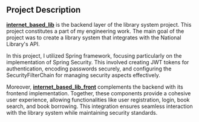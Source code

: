 ## Project Description
**[internet_based_lib](https://github.com/BartoszGry/internet_based_lib)** is the backend layer of the library system project. This project constitutes a part of my engineering work. The main goal of the project was to create a library system that integrates with the National Library's API.

In this project, I utilized Spring framework, focusing particularly on the implementation of Spring Security. This involved creating JWT tokens for authentication, encoding passwords securely, and configuring the SecurityFilterChain for managing security aspects effectively.


Moreover, **[internet_based_lib_front](https://github.com/BartoszGry/internet_based_lib_front)** complements the backend with its frontend implementation. Together, these components provide a cohesive user experience, allowing functionalities like user registration, login, book search, and book borrowing. This integration ensures seamless interaction with the library system while maintaining security standards.
